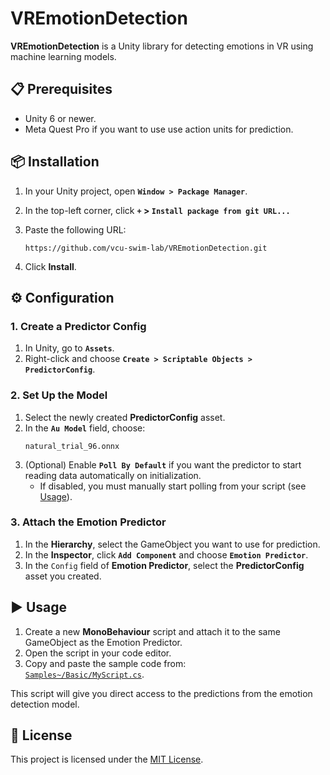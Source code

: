 
# VREmotionDetection

**VREmotionDetection** is a Unity library for detecting emotions in VR using machine learning models.  

## 📋 Prerequisites

- Unity 6 or newer.
- Meta Quest Pro if you want to use use action units for prediction.


## 📦 Installation

1. In your Unity project, open **`Window > Package Manager`**.  
2. In the top-left corner, click **`+` > `Install package from git URL...`**  
3. Paste the following URL:  

   ```
   https://github.com/vcu-swim-lab/VREmotionDetection.git
   ```

4. Click **Install**.


## ⚙️ Configuration

### 1. Create a Predictor Config
1. In Unity, go to **`Assets`**.  
2. Right-click and choose **`Create > Scriptable Objects > PredictorConfig`**.

### 2. Set Up the Model
1. Select the newly created **PredictorConfig** asset.  
2. In the **`Au Model`** field, choose:  
   ```
   natural_trial_96.onnx
   ```
3. (Optional) Enable **`Poll By Default`** if you want the predictor to start reading data automatically on initialization.  
   - If disabled, you must manually start polling from your script (see [Usage](#-usage)).

### 3. Attach the Emotion Predictor
1. In the **Hierarchy**, select the GameObject you want to use for prediction.  
2. In the **Inspector**, click **`Add Component`** and choose **`Emotion Predictor`**.  
3. In the `Config` field of **Emotion Predictor**, select the **PredictorConfig** asset you created.


## ▶ Usage

1. Create a new **MonoBehaviour** script and attach it to the same GameObject as the Emotion Predictor.  
2. Open the script in your code editor.  
3. Copy and paste the sample code from:  
   [`Samples~/Basic/MyScript.cs`](./Samples~/BasicUsage/BasicPredictor.cs).  

This script will give you direct access to the predictions from the emotion detection model.


## 📝 License

This project is licensed under the [MIT License](./LICENSE).
